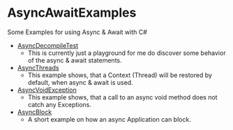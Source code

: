 # AsyncAwaitExamples
Some Examples for using Async &amp; Await with C#

- [AsyncDecompileTest](/AsyncDecompileTest)
  - This is currently just a playground for me do discover some behavior of the async & await statements.
- [AsyncThreads](/AsyncThreads)
  - This example shows, that a Context (Thread) will be restored by default, when async & await is used.
- [AsyncVoidException](/AsyncVoidException)
  - This example shows, that a call to an async void method does not catch any Exceptions.
- [AsyncBlock](/AsyncBlock)
  - A short example on how an async Application can block.
